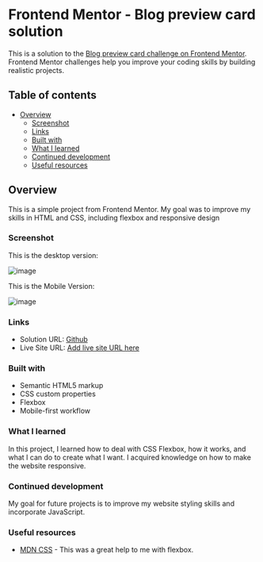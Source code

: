 # Frontend Mentor - Blog preview card solution

This is a solution to the [Blog preview card challenge on Frontend Mentor](https://www.frontendmentor.io/challenges/blog-preview-card-ckPaj01IcS). Frontend Mentor challenges help you improve your coding skills by building realistic projects. 

## Table of contents

- [Overview](#overview)
  - [Screenshot](#screenshot)
  - [Links](#links)
  - [Built with](#built-with)
  - [What I learned](#what-i-learned)
  - [Continued development](#continued-development)
  - [Useful resources](#useful-resources)

## Overview

This is a simple project from Frontend Mentor. My goal was to improve my skills in HTML and CSS, including flexbox and responsive design

### Screenshot

This is the desktop version:

![image](https://github.com/MattViechele/Blog-preview-Front-end-mentor/assets/106193046/8a1e89a5-202c-4a6a-968a-c88ca0a2f4f6)

This is the Mobile Version:

![image](https://github.com/MattViechele/Blog-preview-Front-end-mentor/assets/106193046/8a5b9b1b-6b10-42d8-81bc-5093b4f13233)

### Links

- Solution URL: [Github](https://github.com/MattViechele/Blog-preview-Front-end-mentor)
- Live Site URL: [Add live site URL here](https://your-live-site-url.com)

### Built with

- Semantic HTML5 markup
- CSS custom properties
- Flexbox
- Mobile-first workflow

### What I learned

In this project, I learned how to deal with CSS Flexbox, how it works, and what I can do to create what I want. I acquired knowledge on how to make the website responsive.

### Continued development

My goal for future projects is to improve my website styling skills and incorporate JavaScript.

### Useful resources

- [MDN CSS](https://developer.mozilla.org/pt-BR/docs/Web/CSS) - This was a great help to me with flexbox.
